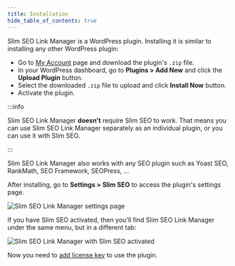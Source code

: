 ```yaml
---
title: Installation
hide_table_of_contents: true
---
```


Slim SEO Link Manager is a WordPress plugin. Installing it is similar to installing any other WordPress plugin:

- Go to [My Account](https://wpslimseo.com/my-account/) page and download the plugin's `.zip` file.
- In your WordPress dashboard, go to **Plugins > Add New** and click the **Upload Plugin** button.
- Select the downloaded `.zip` file to upload and click **Install Now** button.
- Activate the plugin.

:::info

Slim SEO Link Manager **doesn't** require Slim SEO to work. That means you can use Slim SEO Link Manager separately as an individual plugin, or you can use it with Slim SEO.

:::

Slim SEO Link Manager also works with any SEO plugin such as Yoast SEO, RankMath, SEO Framework, SEOPress, ...

After installing, go to **Settings > Slim SEO** to access the plugin's settings page.

![Slim SEO Link Manager settings page](https://i.imgur.com/7zWliJr.png)

If you have Slim SEO activated, then you'll find Slim SEO Link Manager under the same menu, but in a different tab:

![Slim SEO Link Manager with Slim SEO activated](https://i.imgur.com/SaVNjMW.png)

Now you need to [add license key](/slim-seo-link-manager/license/) to use the plugin.
